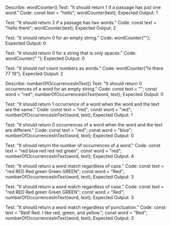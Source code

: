 Describe: wordCounter()
  Test: "It should return 1 if a passage has just one word."
  Code:
  const text = "hello";
  wordCounter(text);
  Expected Output: 1

  Test: "It should return 2 if a passage has two words."
  Code:
  const text = "hello there";
  wordCounter(text);
  Expected Output: 2

  Test: "It should return 0 for an empty string."
  Code: wordCounter("");
  Expected Output: 0

  Test: "It should return 0 for a string that is only spaces."
  Code: wordCounter("             ");
  Expected Output: 0

  Test: "It should not count numbers as words."
  Code: wordCounter("hi there 77 19");
  Expected Output: 2

Describe: numberOfOccurrencesInText()
  Test: "It should return 0 occurrences of a word for an empty string."
  Code:
  const text = "";
  const word = "red";
  numberOfOccurrencesInText(word, text);
  Expected Output: 0

  Test: "It should return 1 occurrence of a word when the word and the text are the same."
  Code:
  const text = "red";
  const word = "red";
  numberOfOccurrencesInText(word, text);
  Expected Output: 1

  Test: "It should return 0 occurrences of a word when the word and the text are different."
  Code:
  const text = "red";
  const word = "blue";
  numberOfOccurrencesInText(word, text);
  Expected Output: 0

  Test: "It should return the number of occurrences of a word."
  Code:
  const text = "red blue red red red green";
  const word = "red";
  numberOfOccurrencesInText(word, text);
  Expected Output: 4

  Test: "It should return a word match regardless of case."
  Code:
  const text = "red RED Red green Green GREEN";
  const word = "Red";
  numberOfOccurrencesInText(word, text);
  Expected Output: 3  

  Test: "It should return a word match regardless of case."
  Code:
  const text = "red RED Red green Green GREEN";
  const word = "Red";
  numberOfOccurrencesInText(word, text);
  Expected Output: 3  

  Test: "It should return a word match regardless of punctuation."
  Code:
  const text = "Red! Red. I like red, green, and yellow.";
  const word = "Red";
  numberOfOccurrencesInText(word, text);
  Expected Output: 3  

